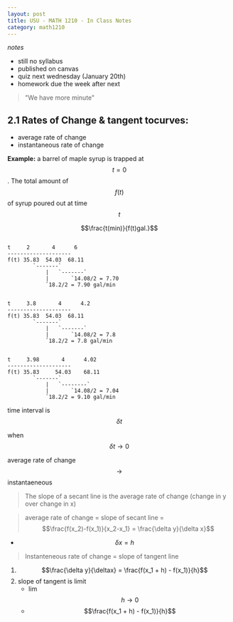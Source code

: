```yaml
---
layout: post
title: USU - MATH 1210 - In Class Notes
category: math1210
---
```


_notes_

- still no syllabus
- published on canvas
- quiz next wednesday (January 20th)
- homework due the week after next

> "We have more minute"

## 2.1 Rates of Change & tangent tocurves:

- average rate of change
- instantaneous rate of change

__Example:__ a barrel of maple syrup is trapped at $$t = 0$$. The total amount of $$f(t)$$ of syrup poured out at time $$t$$

$$\frac{t(min)}{f(t)gal.}$$

~~~

t     2       4      6
--------------------
f(t) 35.83  54.03  68.11
        `-------`
            |   `-------`
            |       `14.08/2 = 7.70
            `18.2/2 = 7.90 gal/min
~~~

~~~

t     3.8       4      4.2
--------------------
f(t) 35.83  54.03  68.11
        `-------`
            |   `-------`
            |       `14.08/2 = 7.8 
            `18.2/2 = 7.8 gal/min
~~~

~~~

t     3.98       4      4.02
--------------------
f(t) 35.83     54.03    68.11
        `-------`
            |   `--------`
            |       `14.08/2 = 7.04 
            `18.2/2 = 9.10 gal/min
~~~

time interval is $$\delta t$$

when $$\delta t \rightarrow 0$$

average rate of change $$\rightarrow$$ instantaeneous

> The slope of a secant line is the average rate of change (change in y over change in x)

> average rate of change = slope of secant line = $$\frac{f(x_2)-f(x_1)}{x_2-x_1} = \frac{\delta y}{\delta x}$$

- $$\delta x = h$$

> Instanteneous rate of change = slope of tangent line

1. $$\frac{\delta y}{\deltax} = \frac{f(x_1 + h) - f(x_1)}{h}$$
2. slope of tangent is limit
    + lim $$h \rightarrow 0$$
    + $$\frac{f(x_1 + h) - f(x_1)}{h}$$
